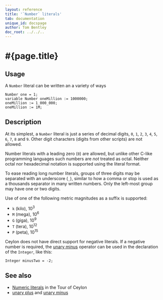 ```yaml
---
layout: reference
title: '`Number` literals'
tab: documentation
unique_id: docspage
author: Tom Bentley
doc_root: ../../..
---
```


# #{page.title}

## Usage 

A `Number` literal can be written an a variety of ways

<!-- cat: void m() { -->
    Number one = 1;
    variable Number oneMillion := 1000000;
    oneMillion := 1_000_000;
    oneMillion := 1M;
<!-- cat: } -->

## Description

At its simplest, a `Number` literal is just a series of decimal digits, 
`0`, `1`, `2`, `3`, `4`, `5`, `6`, `7`, `8` and `9`. Other digit characters 
(digits from other scripts) are not allowed.

Number literals with a leading zero (`0`) are allowed, but unlike other 
C-like programming languages such numbers are *not* treated as octal. 
Neither octal nor hexadecimal notation is supported using the literal format.

To ease reading long number literals, groups of three digits may be separated 
with an underscore (`_`), similar to how a comma or stop is used as a thousands
separator in many written numbers. Only the left-most group may have one or 
two digits.

Use of one of the following metric magnitudes as a suffix is supported:

* `k` (kilo), 10<sup>3</sup>
* `M` (mega), 10<sup>6</sup>
* `G` (giga), 10<sup>9</sup>
* `T` (tera), 10<sup>12</sup>
* `P` (peta), 10<sup>15</sup>

Ceylon does not have direct support for negative literals. If a negative number 
is required, the [unary minus](../../operator/unary_minus) operator can be used 
in the  declaration of the `Integer`, like this:

    Integer minusTwo = -2;

## See also

* [Numeric literals](#{page.doc_root}/tour/language-module/#numeric_literals) 
  in the Tour of Ceylon 
* [unary plus](../../operator/unary_plus) and [unary minus](#{page.doc_root}/reference/operator/unary_minus)

